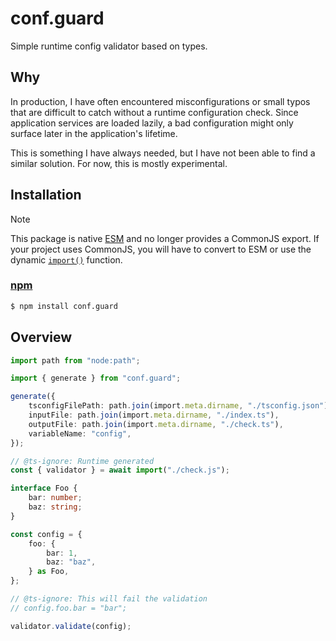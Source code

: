 # conf.guard

Simple runtime config validator based on types.

## Why

In production, I have often encountered misconfigurations or small typos that
are difficult to catch without a runtime configuration check. Since application
services are loaded lazily, a bad configuration might only surface later in the
application's lifetime.

This is something I have always needed, but I have not been able to find a
similar solution. For now, this is mostly experimental.

## Installation

> [!NOTE]
> This package is native [ESM][mozzila-esm] and no longer provides a
> CommonJS export. If your project uses CommonJS, you will have to convert to ESM
> or use the dynamic [`import()`][mozzila-import] function.

[mozzila-esm]: https://developer.mozilla.org/en-US/docs/Web/JavaScript/Guide/Modules
[mozzila-import]: https://developer.mozilla.org/en-US/docs/Web/JavaScript/Reference/Operators/import

### [npm](https://npmjs.com/conf.guard)

```sh
$ npm install conf.guard
```

## Overview

```ts
import path from "node:path";

import { generate } from "conf.guard";

generate({
	tsconfigFilePath: path.join(import.meta.dirname, "./tsconfig.json"),
	inputFile: path.join(import.meta.dirname, "./index.ts"),
	outputFile: path.join(import.meta.dirname, "./check.ts"),
	variableName: "config",
});

// @ts-ignore: Runtime generated
const { validator } = await import("./check.js");

interface Foo {
	bar: number;
	baz: string;
}

const config = {
	foo: {
		bar: 1,
		baz: "baz",
	} as Foo,
};

// @ts-ignore: This will fail the validation
// config.foo.bar = "bar";

validator.validate(config);
```

